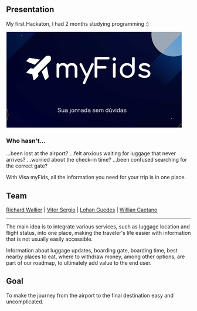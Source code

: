 ## Presentation

My first Hackaton, I had 2 months studying programming :)

<img src="./assets/interface.png">

### Who hasn't...
...been lost at the airport?
...felt anxious waiting for luggage that never arrives?
...worried about the check-in time?
...been confused searching for the correct gate?

With Visa myFids, all the information you need for your trip is in one place.

## Team

[Richard Wallier](https://github.com/RichardWallier) | [Vitor Sergio](https://github.com/itsmevitinn) | [Lohan Guedes](https://github.com/LohanGuedes) | [Willian Caetano](https://github.com/williancaetano)

<hr>

The main idea is to integrate various services, such as luggage location and flight status, into one place, making the traveler's life easier with information that is not usually easily accessible.

Information about luggage updates, boarding gate, boarding time, best nearby places to eat, where to withdraw money, among other options, are part of our roadmap, to ultimately add value to the end user.

## Goal

To make the journey from the airport to the final destination easy and uncomplicated.
